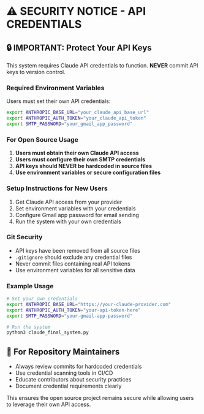 # ⚠️ SECURITY NOTICE - API CREDENTIALS

## 🔒 IMPORTANT: Protect Your API Keys

This system requires Claude API credentials to function. **NEVER** commit API keys to version control.

### Required Environment Variables

Users must set their own API credentials:

```bash
export ANTHROPIC_BASE_URL="your_claude_api_base_url"
export ANTHROPIC_AUTH_TOKEN="your_claude_api_token"
export SMTP_PASSWORD="your_gmail_app_password"
```

### For Open Source Usage

1. **Users must obtain their own Claude API access**
2. **Users must configure their own SMTP credentials**
3. **API keys should NEVER be hardcoded in source files**
4. **Use environment variables or secure configuration files**

### Setup Instructions for New Users

1. Get Claude API access from your provider
2. Set environment variables with your credentials
3. Configure Gmail app password for email sending
4. Run the system with your own credentials

### Git Security

- API keys have been removed from all source files
- `.gitignore` should exclude any credential files
- Never commit files containing real API tokens
- Use environment variables for all sensitive data

### Example Usage

```bash
# Set your own credentials
export ANTHROPIC_BASE_URL="https://your-claude-provider.com"
export ANTHROPIC_AUTH_TOKEN="your-api-token-here"
export SMTP_PASSWORD="your-gmail-app-password"

# Run the system
python3 claude_final_system.py
```

## 🚨 For Repository Maintainers

- Always review commits for hardcoded credentials
- Use credential scanning tools in CI/CD
- Educate contributors about security practices
- Document credential requirements clearly

This ensures the open source project remains secure while allowing users to leverage their own API access.